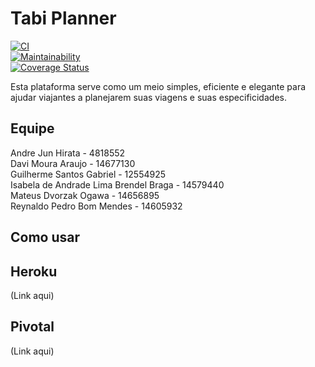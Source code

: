 # Tabi Planner

[![CI](https://github.com/OgawaSama/tabi-planner/actions/workflows/ci.yml/badge.svg)](https://github.com/OgawaSama/tabi-planner/actions/workflows/ci.yml)  
[![Maintainability](https://qlty.sh/gh/OgawaSama/projects/tabi-planner/maintainability.svg)](https://qlty.sh/gh/OgawaSama/projects/tabi-planner)  
[![Coverage Status](https://coveralls.io/repos/github/OgawaSama/tabi-planner/badge.svg)](https://coveralls.io/github/OgawaSama/tabi-planner)  

Esta plataforma serve como um meio simples, eficiente e elegante para ajudar viajantes a planejarem suas viagens e suas especificidades.

## Equipe
Andre Jun Hirata - 4818552  
Davi Moura Araujo - 14677130  
Guilherme Santos Gabriel - 12554925  
Isabela de Andrade Lima Brendel Braga - 14579440  
Mateus Dvorzak Ogawa - 14656895  
Reynaldo Pedro Bom Mendes - 14605932  

## Como usar


## Heroku
(Link aqui)

## Pivotal
(Link aqui)
